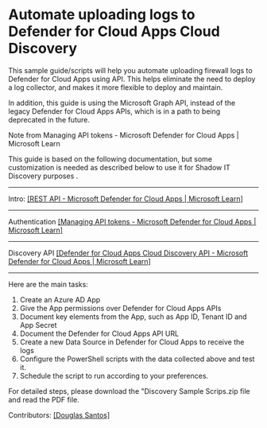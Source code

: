 # Automate uploading logs to Defender for Cloud Apps Cloud Discovery

This sample guide/scripts will help you automate uploading firewall logs to Defender for Cloud Apps using API.
This helps eliminate the need to deploy a log collector, and makes it more flexible to deploy and maintain.

In addition, this guide is using the Microsoft Graph API, instead of the legacy Defender for Cloud Apps APIs, which is in a path to being deprecated in the future.

Note from Managing API tokens - Microsoft Defender for Cloud Apps | Microsoft Learn



This guide is based on the following documentation, but some customization is needed as described below to use it for Shadow IT Discovery purposes .


  ----------------- -----------------------------------------------------------------------------------------------
  Intro:           [[REST API - Microsoft Defender for Cloud Apps \| Microsoft
                   Learn]](https://learn.microsoft.com/en-us/defender-cloud-apps/api-introduction)
  ----------------- ----------------------------------------------------------------------------------------------
  Authentication   [[Managing API tokens - Microsoft Defender for Cloud Apps \| Microsoft
                   Learn]](https://learn.microsoft.com/en-us/defender-cloud-apps/api-authentication)
  ---------------- -----------------------------------------------------------------------------------------------
  Discovery API    [[Defender for Cloud Apps Cloud Discovery API - Microsoft Defender for Cloud Apps \| Microsoft
                   Learn]](https://learn.microsoft.com/en-us/defender-cloud-apps/api-discovery)
  ---------------- ------------------------------------------------------------------------------------------------

Here are the main tasks:

1.  Create an Azure AD App
2.  Give the App permissions over Defender for Cloud Apps APIs
3.  Document key elements from the App, such as App ID, Tenant ID and App Secret
4.  Document the Defender for Cloud Apps API URL
5.  Create a new Data Source in Defender for Cloud Apps to receive the logs
6.  Configure the PowerShell scripts with the data collected above and test it.
7.  Schedule the script to run according to your preferences.

For detailed steps, please download the "Discovery Sample Scrips.zip file and read the PDF file.

Contributors:
[[Douglas Santos]](https://github.com/doug-msft)

